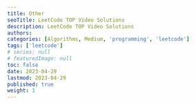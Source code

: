 ```yaml
---
title: Other
seoTitle: LeetCode TOP Video Solutions
description: LeetCode TOP Video Solutions
authors:
categories: [Algorithms, Medium, 'programming', 'leetcode']
tags: ['leetcode']
# series: null
# featuredImage: null
toc: false
date: 2023-04-29
lastmod: 2023-04-29
published: true
weight: 1
---
```


